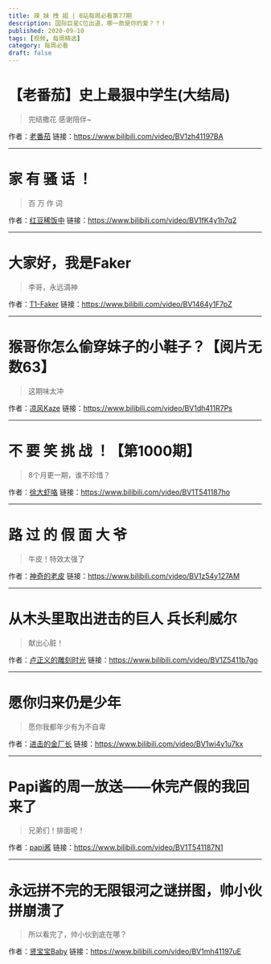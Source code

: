 ```yaml
---
title: 辣 妹 拽 姐 | B站每周必看第77期
description: 国际巨星C位出道，哪一款是你的爱？？！
published: 2020-09-10
tags: [视频, 每周精选]
category: 每周必看
draft: false
---
```


# 【老番茄】史上最狠中学生(大结局)
> 完结撒花 感谢陪伴~

作者：[老番茄](https://space.bilibili.com/546195)
链接：https://www.bilibili.com/video/BV1zh41197BA

---

# 家 有 骚 话 ！
> 百 万 作 词

作者：[红豆稀饭中](https://space.bilibili.com/250648682)
链接：https://www.bilibili.com/video/BV1fK4y1h7q2

---

# 大家好，我是Faker
> 李哥，永远滴神

作者：[T1-Faker](https://space.bilibili.com/677063300)
链接：https://www.bilibili.com/video/BV1464y1F7pZ

---

# 猴哥你怎么偷穿妹子的小鞋子？【阅片无数63】
> 这期味太冲

作者：[凉风Kaze](https://space.bilibili.com/14110780)
链接：https://www.bilibili.com/video/BV1dh411R7Ps

---

# 不 要 笑 挑 战 ！【第1000期】
> 8个月更一期，谁不珍惜？

作者：[徐大虾咯](https://space.bilibili.com/13354765)
链接：https://www.bilibili.com/video/BV1T541187ho

---

# 路 过 的 假 面 大 爷
> 牛皮！特效太强了

作者：[神奇的老皮](https://space.bilibili.com/3380239)
链接：https://www.bilibili.com/video/BV1z54y127AM

---

# 从木头里取出进击的巨人 兵长利威尔
> 献出心脏！

作者：[卢正义的雕刻时光](https://space.bilibili.com/591856754)
链接：https://www.bilibili.com/video/BV1Z5411b7go

---

# 愿你归来仍是少年
> 愿你我都年少有为不自卑

作者：[进击的金厂长](https://space.bilibili.com/321422126)
链接：https://www.bilibili.com/video/BV1wi4y1u7kx

---

# Papi酱的周一放送——休完产假的我回来了
> 兄弟们！排面呢！

作者：[papi酱](https://space.bilibili.com/1532165)
链接：https://www.bilibili.com/video/BV1T541187N1

---

# 永远拼不完的无限银河之谜拼图，帅小伙拼崩溃了
> 所以看完了，帅小伙到底在哪？

作者：[贤宝宝Baby](https://space.bilibili.com/3957971)
链接：https://www.bilibili.com/video/BV1mh41197uE

